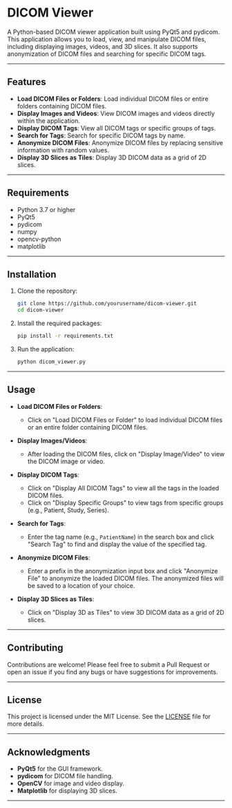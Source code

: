 # DICOM Viewer

A Python-based DICOM viewer application built using PyQt5 and pydicom. This application allows you to load, view, and manipulate DICOM files, including displaying images, videos, and 3D slices. It also supports anonymization of DICOM files and searching for specific DICOM tags.

---

## Features

- **Load DICOM Files or Folders**: Load individual DICOM files or entire folders containing DICOM files.
- **Display Images and Videos**: View DICOM images and videos directly within the application.
- **Display DICOM Tags**: View all DICOM tags or specific groups of tags.
- **Search for Tags**: Search for specific DICOM tags by name.
- **Anonymize DICOM Files**: Anonymize DICOM files by replacing sensitive information with random values.
- **Display 3D Slices as Tiles**: Display 3D DICOM data as a grid of 2D slices.

---

## Requirements

- Python 3.7 or higher
- PyQt5
- pydicom
- numpy
- opencv-python
- matplotlib

---

## Installation

1. Clone the repository:
   ```bash
   git clone https://github.com/yourusername/dicom-viewer.git
   cd dicom-viewer
   ```

2. Install the required packages:
   ```bash
   pip install -r requirements.txt
   ```

3. Run the application:
   ```bash
   python dicom_viewer.py
   ```

---

## Usage

- **Load DICOM Files or Folders**:
  - Click on "Load DICOM Files or Folder" to load individual DICOM files or an entire folder containing DICOM files.

- **Display Images/Videos**:
  - After loading the DICOM files, click on "Display Image/Video" to view the DICOM image or video.

- **Display DICOM Tags**:
  - Click on "Display All DICOM Tags" to view all the tags in the loaded DICOM files.
  - Click on "Display Specific Groups" to view tags from specific groups (e.g., Patient, Study, Series).

- **Search for Tags**:
  - Enter the tag name (e.g., `PatientName`) in the search box and click "Search Tag" to find and display the value of the specified tag.

- **Anonymize DICOM Files**:
  - Enter a prefix in the anonymization input box and click "Anonymize File" to anonymize the loaded DICOM files. The anonymized files will be saved to a location of your choice.

- **Display 3D Slices as Tiles**:
  - Click on "Display 3D as Tiles" to view 3D DICOM data as a grid of 2D slices.

---

## Contributing

Contributions are welcome! Please feel free to submit a Pull Request or open an issue if you find any bugs or have suggestions for improvements.

---

## License

This project is licensed under the MIT License. See the [LICENSE](LICENSE) file for more details.

---

## Acknowledgments

- **PyQt5** for the GUI framework.
- **pydicom** for DICOM file handling.
- **OpenCV** for image and video display.
- **Matplotlib** for displaying 3D slices.

---

